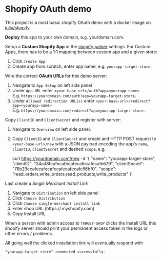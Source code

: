 # Shopify OAuth demo

This project is a most basic shopify OAuth demo with a docker image on
[julia/shopify](https://hub.docker.com/repository/docker/julia/shopify).

**Deploy** this app to your own domain, e.g. yourdomain.com. 

Setup a **Custom Shopify App**  in the [shopify patner](https://www.shopify.com/partners) settings.
For Custom Apps, there has to be a 1:1 mapping between custom app and a given store:

1. Click `Create App`
2. Create app from scratch, enter app name, e.g. `yourapp-target-store`.

Wire the correct **OAuth URLs** for this demo server:

1. Navigate to `App Setup` on left side panel
2. Under `App URL` enter `<your-base-url>/auth?app=<yourapp-name>`.  
   E.g. `https://yourdomain.com/auth?app=yourapp-target-store`.
3. Under `Allowed redirection URL(s)` enter `<your-base-url>/redirect?app=<yourapp-name>`  
   E.g. `https://yourdomain.com/redirect?app=yourapp-target-store`.


Copy `ClientID` and `ClientSecret` and register with server:

1. Navigate to `Overview` on left side panel.
2. Copy `ClientID` and `ClientSecret` and create and HTTP POST request to
 `<your-base-url>/new`
with a JSON payload encoding the app's `name`, `clientID`, `clientSecret` and desired `scope`,
e.g.


    curl https://yourdomain.com/new -d '{
        "name": "yourapp-target-store",
        "clientID": "34ad8fcafecafecafecafecafecafe679",
        "clientSecret": "78b29ecafecafecafecafecafecafe56bf0",
        "scope": "read_orders,write_orders,read_products,write_products"
    }'

Last create a *Single Merchant Install Link*

1. Navigate to `Distribution` on left side panel
2. Click `Choose Distribution`
3. Click `Choose single-merchant install link`
4. Enter shop URL (https://<TARGET-SHOP>.myshopify.com)
5. Copy Install URL

When a person with admin access to `TARGET-SHOP` clicks the Install URL
this shopify server should print your permanent access token in the
logs or other errors / problems.

All going well the clicked installation link will eventually respond with

	"yourapp-target-store" connected successfully.
